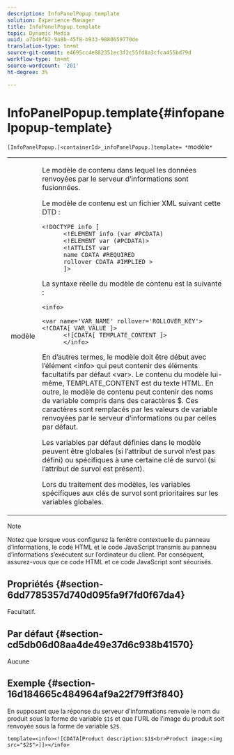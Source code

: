 ```yaml
---
description: InfoPanelPopup.template
solution: Experience Manager
title: InfoPanelPopup.template
topic: Dynamic Media
uuid: a7b49f82-9a8b-45f8-b933-9880659770de
translation-type: tm+mt
source-git-commit: e4695cc4e882351ec3f2c55fd8a3cfca455bd79d
workflow-type: tm+mt
source-wordcount: '201'
ht-degree: 3%

---
```



# InfoPanelPopup.template{#infopanelpopup-template}

`[InfoPanelPopup.|<containerId>_infoPanelPopup.]template= *`modèle`*`

<table id="table_A6B1B446A7AE4A4A8B552C07EC88E518"> 
 <tbody> 
  <tr> 
   <td> <p> <span class="codeph"><span class="varname"> modèle</span></span> </p> </td> 
   <td> <p>Le modèle de contenu dans lequel les données renvoyées par le serveur d’informations sont fusionnées. </p> <p>Le modèle de contenu est un fichier XML suivant cette DTD : </p> <p> <code>&lt;!DOCTYPE&nbsp;info&nbsp;[
      &lt;!ELEMENT&nbsp;info&nbsp;(var&nbsp;#PCDATA)
      &lt;!ELEMENT&nbsp;var&nbsp;(#PCDATA)&gt;
      &lt;!ATTLIST&nbsp;var&nbsp;
      name&nbsp;CDATA&nbsp;#REQUIRED
      rollover&nbsp;CDATA&nbsp;#IMPLIED&nbsp;&gt;
      ]&gt;</code> </p> <p>La syntaxe réelle du modèle de contenu est la suivante : </p> <p> <code>&lt;info&gt;
      &lt;var&nbsp;name='VAR_NAME'&nbsp;rollover='ROLLOVER_KEY'&gt;&lt;!CDATA[&nbsp;VAR_VALUE&nbsp;]&gt;
      &lt;![CDATA[&nbsp;TEMPLATE_CONTENT&nbsp;]&gt;
      &lt;/info&gt;</code> </p> <p>En d’autres termes, le modèle doit être début avec l’élément <span class="codeph"> &lt;info&gt;</span> qui peut contenir des éléments facultatifs par défaut <span class="codeph"> &lt;var&gt;</span>. Le contenu du modèle lui-même, <span class="codeph"> TEMPLATE_CONTENT</span> est du texte HTML. En outre, le modèle de contenu peut contenir des noms de variable compris dans des caractères <span class="codeph"> $</span>. Ces caractères sont remplacés par les valeurs de variable renvoyées par le serveur d’informations ou par celles par défaut. </p> <p>Les variables par défaut définies dans le modèle peuvent être globales (si l’attribut de survol n’est pas défini) ou spécifiques à une certaine clé de survol (si l’attribut de survol est présent). </p> <p>Lors du traitement des modèles, les variables spécifiques aux clés de survol sont prioritaires sur les variables globales. </p> </td> 
  </tr> 
 </tbody> 
</table>

>[!NOTE]
>
>Notez que lorsque vous configurez la fenêtre contextuelle du panneau d’informations, le code HTML et le code JavaScript transmis au panneau d’informations s’exécutent sur l’ordinateur du client. Par conséquent, assurez-vous que ce code HTML et ce code JavaScript sont sécurisés.

## Propriétés {#section-6dd7785357d740d095fa9f7fd0f67da4}

Facultatif.

## Par défaut {#section-cd5db06d08aa4de49e37d6c938b41570}

Aucune

## Exemple {#section-16d184665c484964af9a22f79ff3f840}

En supposant que la réponse du serveur d’informations renvoie le nom du produit sous la forme de variable `$1$` et que l’URL de l’image du produit soit renvoyée sous la forme de variable `$2$`.

`template=<info><![CDATA[Product description:$1$<br>Product image:<img src="$2$">]]></info>`
